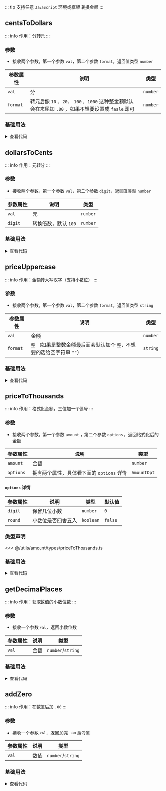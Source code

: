 <script setup>
import { useAddNumInOutlineLabel } from '../../.vitepress/utils/createElement.ts'
useAddNumInOutlineLabel(6)

import centsToDollars from './centsToDollars.vue'
import dollarsToCents from './dollarsToCents.vue'
import priceUppercase from './priceUppercase.vue'
import priceToThousands from './priceToThousands.vue'
import getDecimalPlaces from './getDecimalPlaces.vue'
import addZero from './addZero.vue'
</script>

<!-- # 金额转换相关方法 -->

::: tip 支持任意 `JavaScript` 环境或框架
转换金额
:::

<!-- <description-popover :num="6" :tagNameList="['浏览器','Node']" /> -->

## centsToDollars

::: info 作用：分转元
:::

<!-- <description :isShowIcon="false" description="分转元" /> -->

### 参数

- 接收两个参数，第一个参数 `val`，第二个参数 `format`，返回值类型 `number`

| **参数属性** | **说明**                                                                                             | **类型** |
| ------------ | ---------------------------------------------------------------------------------------------------- | -------- |
| `val`        | 分                                                                                                   | `number` |
| `format`     | 转元后像 `10` 、`20`、 `100` 、`1000` 这种整金额默认会在末尾加 `.00` ，如果不想要设置成 `fasle` 即可 | `number` |

### 基础用法

<centsToDollars />

<details>

<summary>查看代码</summary>

<<< @/utils/amount/centsToDollars.vue

</details>

## dollarsToCents

::: info 作用：元转分
:::

<!-- <description :isShowIcon="false" description="元转分" /> -->

### 参数

- 接收两个参数，第一个参数 `val`，第二个参数 `digit`，返回值类型 `number`

| **参数属性** | **说明**             | **类型** |
| ------------ | -------------------- | -------- |
| `val`        | 元                   | `number` |
| `digit`      | 转换倍数，默认 `100` | `number` |

### 基础用法

<dollarsToCents />

<details>

<summary>查看代码</summary>

<<< @/utils/amount/dollarsToCents.vue

</details>

## priceUppercase

::: info 作用：金额转大写汉字（支持小数位）
:::

<!-- <description :isShowIcon="false" description="金额转大写汉字（支持小数位）" /> -->

### 参数

- 接收两个参数，第一个参数 `val`，第二个参数 `format`，返回值类型 `string`

| **参数属性** | **说明**                                                                | **类型** |
| ------------ | ----------------------------------------------------------------------- | -------- |
| `val`        | 金额                                                                    | `number` |
| `format`     | `整` （如果是整数金额最后面会默认加个 `整`，不想要的话给空字符串 `""`） | `string` |

### 基础用法

<priceUppercase />

<details>

<summary>查看代码</summary>

<<< @/utils/amount/priceUppercase.vue

</details>

## priceToThousands

::: info 作用：格式化金额，三位加一个逗号
:::

<!-- <description :isShowIcon="false" description="格式化金额，三位加一个逗号" /> -->

### 参数

- 接收两个参数，第一个参数 `amount` ，第二个参数 `options` ，返回格式化后的金额

| **参数属性** | **说明**                                  | **类型**    |
| ------------ | ----------------------------------------- | ----------- |
| `amount`     | 金额                                      | `number`    |
| `options`    | 拥有两个属性，具体看下面的 `options` 详情 | `AmountOpt` |

#### `options` 详情

| **参数属性** | **说明**           | **类型**  | **默认值** |
| ------------ | ------------------ | --------- | ---------- |
| `digit`      | 保留几位小数       | `number`  | `0`        |
| `round`      | 小数位是否四舍五入 | `boolean` | `false`    |

### 类型声明

<<< @/utils/amount/types/priceToThousands.ts

### 基础用法

<priceToThousands />

<details>

<summary>查看代码</summary>

<<< @/utils/amount/priceToThousands.vue

</details>

## getDecimalPlaces

::: info 作用：获取数值的小数位数
:::

<!-- <description :isShowIcon="false" description="获取数值的小数位数" /> -->

### 参数

- 接收一个参数 `val`，返回小数位数

| **参数属性** | **说明** | **类型**          |
| ------------ | -------- | ----------------- |
| `val`        | 金额     | `number`/`string` |

### 基础用法

<getDecimalPlaces />

<details>

<summary>查看代码</summary>

<<< @/utils/amount/getDecimalPlaces.vue

</details>

## addZero

::: info 作用：在数值后加 `.00`
:::

<!-- <description :isShowIcon="false" description="在数值后加 `.00`" /> -->

### 参数

- 接收一个参数 `val`，返回加完 `.00` 后的值

| **参数属性** | **说明** | **类型**          |
| ------------ | -------- | ----------------- |
| `val`        | 数值     | `number`/`string` |

### 基础用法

<addZero />

<details>

<summary>查看代码</summary>

<<< @/utils/amount/addZero.vue

</details>
